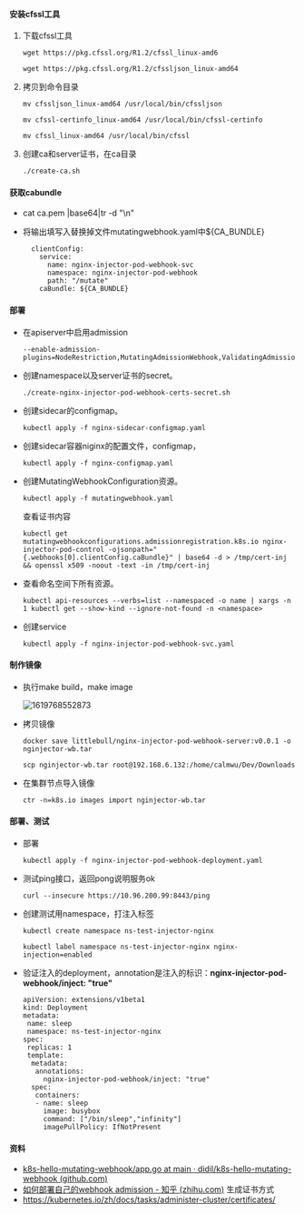 #### 安装cfssl工具

1. 下载cfssl工具

   ```
   wget https://pkg.cfssl.org/R1.2/cfssl_linux-amd6
   
   wget https://pkg.cfssl.org/R1.2/cfssljson_linux-amd64
   ```

2. 拷贝到命令目录

   ```
   mv cfssljson_linux-amd64 /usr/local/bin/cfssljson
   
   mv cfssl-certinfo_linux-amd64 /usr/local/bin/cfssl-certinfo
   
   mv cfssl_linux-amd64 /usr/local/bin/cfssl
   ```

3. 创建ca和server证书，在ca目录

   ```
   ./create-ca.sh
   ```

   

#### 获取cabundle

- cat ca.pem |base64|tr -d "\n"

- 将输出填写入替换掉文件mutatingwebhook.yaml中${CA_BUNDLE}

  ```
    clientConfig:
      service:
        name: nginx-injector-pod-webhook-svc
        namespace: nginx-injector-pod-webhook
        path: "/mutate"
      caBundle: ${CA_BUNDLE}
  ```



#### 部署

- 在apiserver中启用admission

  ```shell
  --enable-admission-plugins=NodeRestriction,MutatingAdmissionWebhook,ValidatingAdmissionWebhook
  ```

- 创建namespace以及server证书的secret。

  ```
  ./create-nginx-injector-pod-webhook-certs-secret.sh
  ```

- 创建sidecar的configmap。

  ```
  kubectl apply -f nginx-sidecar-configmap.yaml
  ```

- 创建sidecar容器niginx的配置文件，configmap，

  ```
  kubectl apply -f nginx-configmap.yaml
  ```

- 创建MutatingWebhookConfiguration资源。

  ```
  kubectl apply -f mutatingwebhook.yaml
  ```

  查看证书内容

  ```
  kubectl get mutatingwebhookconfigurations.admissionregistration.k8s.io nginx-injector-pod-control -ojsonpath="{.webhooks[0].clientConfig.caBundle}" | base64 -d > /tmp/cert-inj && openssl x509 -noout -text -in /tmp/cert-inj
  ```

- 查看命名空间下所有资源。

  ```
  kubectl api-resources --verbs=list --namespaced -o name | xargs -n 1 kubectl get --show-kind --ignore-not-found -n <namespace>
  ```

- 创建service

  ```
  kubectl apply -f nginx-injector-pod-webhook-svc.yaml
  ```



#### 制作镜像

- 执行make build，make image

  ![1619768552873](C:\Users\wubo0\AppData\Roaming\Typora\typora-user-images\1619768552873.png)

- 拷贝镜像

  ```
  docker save littlebull/nginx-injector-pod-webhook-server:v0.0.1 -o nginjector-wb.tar
  
  scp nginjector-wb.tar root@192.168.6.132:/home/calmwu/Dev/Downloads
  ```

- 在集群节点导入镜像

  ```
  ctr -n=k8s.io images import nginjector-wb.tar
  ```

#### 部署、测试

- 部署

  ```
  kubectl apply -f nginx-injector-pod-webhook-deployment.yaml
  ```

- 测试ping接口，返回pong说明服务ok

  ```
  curl --insecure https://10.96.200.99:8443/ping
  ```


- 创建测试用namespace，打注入标签

  ```
  kubectl create namespace ns-test-injector-nginx
  
  kubectl label namespace ns-test-injector-nginx nginx-injection=enabled
  ```

- 验证注入的deployment，annotation是注入的标识：**nginx-injector-pod-webhook/inject: "true"**

  ```
  apiVersion: extensions/v1beta1
  kind: Deployment
  metadata:
   name: sleep
   namespace: ns-test-injector-nginx
  spec:
   replicas: 1
   template:
    metadata:
     annotations:
       nginx-injector-pod-webhook/inject: "true"
    spec:
     containers:
     - name: sleep
       image: busybox
       command: ["/bin/sleep","infinity"]
       imagePullPolicy: IfNotPresent
  ```


#### 资料

-  [k8s-hello-mutating-webhook/app.go at main · didil/k8s-hello-mutating-webhook (github.com)](https://github.com/didil/k8s-hello-mutating-webhook/blob/main/webhook/api/app.go) 
-   [如何部署自己的webhook admission - 知乎 (zhihu.com)](https://zhuanlan.zhihu.com/p/137070531)  生成证书方式
-  https://kubernetes.io/zh/docs/tasks/administer-cluster/certificates/ 